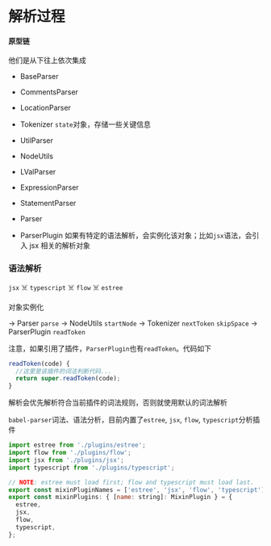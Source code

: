 # 解析过程

#### 原型链

他们是从下往上依次集成

- BaseParser

- CommentsParser

- LocationParser

- Tokenizer `state`对象，存储一些关键信息

- UtilParser

- NodeUtils

- LValParser

- ExpressionParser

- StatementParser

- Parser

- ParserPlugin 如果有特定的语法解析，会实例化该对象；比如`jsx`语法，会引入 jsx 相关的解析对象

### 语法解析

`jsx` ☠️ `typescript` ☠️ `flow` ☠️ `estree`

对象实例化

-> Parser `parse` -> NodeUtils `startNode` -> Tokenizer `nextToken` `skipSpace` -> ParserPlugin `readToken`

注意，如果引用了插件，`ParserPlugin`也有`readToken`。代码如下

```js
readToken(code) {
  //这里是该插件的词法判断代码...
  return super.readToken(code);
}
```

解析会优先解析符合当前插件的词法规则，否则就使用默认的词法解析

`babel-parser`词法、语法分析，目前内置了`estree`, `jsx`, `flow`, `typescript`分析插件

```js
import estree from './plugins/estree';
import flow from './plugins/flow';
import jsx from './plugins/jsx';
import typescript from './plugins/typescript';

// NOTE: estree must load first; flow and typescript must load last.
export const mixinPluginNames = ['estree', 'jsx', 'flow', 'typescript'];
export const mixinPlugins: { [name: string]: MixinPlugin } = {
  estree,
  jsx,
  flow,
  typescript,
};
```
